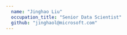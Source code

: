 ```yaml
---
  name: "Jinghao Liu"
  occupation_title: "Senior Data Scientist"
  github: "jinghaol@microsoft.com"
---
```

